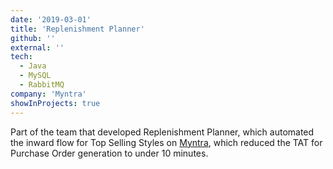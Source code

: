 ```yaml
---
date: '2019-03-01'
title: 'Replenishment Planner'
github: ''
external: ''
tech:
  - Java
  - MySQL
  - RabbitMQ
company: 'Myntra'
showInProjects: true
---
```


Part of the team that developed Replenishment Planner, which automated the inward flow for Top Selling Styles on [Myntra](https://www.myntra.com), which reduced the TAT for Purchase Order generation to under 10 minutes.
